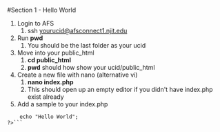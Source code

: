 #Section 1 - Hello World

1. Login to AFS
	1. ssh yourucid@afsconnect1.njit.edu
2. Run __pwd__
	1. You should be the last folder as your ucid
3. Move into your public_html
	1. __cd public_html__
	2. __pwd__ should how show your ucid/public_html
4. Create a new file with nano (alternative vi)
	1. __nano index.php__
	2. This should open up an empty editor if you didn't have index.php exist already
5. Add a sample to your index.php
```<?php
	echo "Hello World";
?>```
